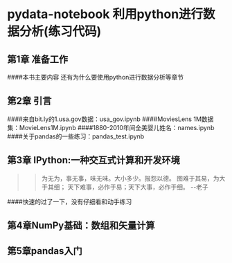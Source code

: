 # pydata-notebook 利用python进行数据分析(练习代码)

## 第1章 准备工作
####本书主要内容
还有为什么要使用python进行数据分析等章节

## 第2章 引言
####来自bit.ly的1.usa.gov数据：usa_gov.ipynb
####MoviesLens 1M数据集：MovieLens1M.ipynb
####1880-2010年间全美婴儿姓名：names.ipynb
####关于pandas的一些练习：pandas_test.ipynb

## 第3章 IPython:一种交互式计算和开发环境

>>为无为，事无事，味无味。大小多少。报怨以德。
>>图难于其易，为大于其细；
>>天下难事，必作于易；天下大事，必作于细。
>>--老子

####快速的过了一下，没有仔细看和动手练习

## 第4章NumPy基础：数组和矢量计算
## 第5章pandas入门
